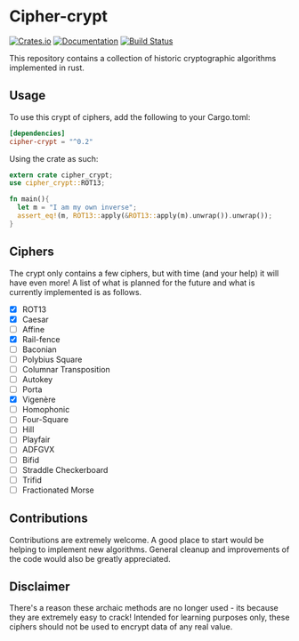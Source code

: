 # Cipher-crypt
[![Crates.io](https://img.shields.io/crates/v/cipher-crypt.svg)](https://crates.io/crates/cipher-crypt)
[![Documentation](https://docs.rs/cipher-crypt/badge.svg)](https://docs.rs/cipher-crypt)
[![Build Status](https://travis-ci.org/arosspope/cipher-crypt.svg?branch=master)](https://travis-ci.org/arosspope/cipher-crypt)

This repository contains a collection of historic cryptographic algorithms
implemented in rust.

## Usage

To use this crypt of ciphers, add the following to your Cargo.toml:

```toml
[dependencies]
cipher-crypt = "^0.2"
```
Using the crate as such:

```rust
extern crate cipher_crypt;
use cipher_crypt::ROT13;

fn main(){
  let m = "I am my own inverse";
  assert_eq!(m, ROT13::apply(&ROT13::apply(m).unwrap()).unwrap());
}
```

## Ciphers

The crypt only contains a few ciphers, but with time (and your help) it will have even more! A list of what is planned for the future and what is currently implemented is as follows.

- [x] ROT13
- [x] Caesar
- [ ] Affine
- [x] Rail-fence
- [ ] Baconian
- [ ] Polybius Square
- [ ] Columnar Transposition
- [ ] Autokey
- [ ] Porta
- [x] Vigenère
- [ ] Homophonic
- [ ] Four-Square
- [ ] Hill
- [ ] Playfair
- [ ] ADFGVX
- [ ] Bifid
- [ ] Straddle Checkerboard
- [ ] Trifid
- [ ] Fractionated Morse

## Contributions

Contributions are extremely welcome. A good place to start would be helping to implement new algorithms. General cleanup and improvements of the code would also be greatly appreciated.

## Disclaimer

There's a reason these archaic methods are no longer used - its because they are extremely easy to crack!
Intended for learning purposes only, these ciphers should not be used to encrypt data of any real value.
